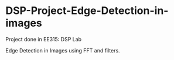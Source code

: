# DSP-Project-Edge-Detection-in-images

Project done in EE315: DSP Lab

Edge Detection in Images using FFT and filters.

